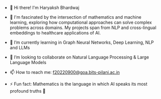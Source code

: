 - 👋 Hi there! I'm Haryaksh Bhardwaj

- 👀 I'm fascinated by the intersection of mathematics and machine learning, exploring how computational approaches can solve complex problems across domains. My projects span from NLP and cross-lingual embeddings to healthcare applications of AI.

- 🚀 I’m currently learning in  Graph Neural Networks, Deep Learning, NLP and LLMs

- 💞️ I’m looking to collaborate on Natural Language Processing & Large Language Models

- 📫 How to reach me: f20220900@goa.bits-pilani.ac.in

- ⚡ Fun fact: Mathematics is the language in which AI speaks its most profound truths 📐

<!---
- 👋 Hi, I’m @Haryaksh1
- 👀 I’m interested in ...
- 🌱 I’m currently learning ...
- 💞️ I’m looking to collaborate on ...
- 📫 How to reach me ...
--->

<!---
Haryaksh1/Haryaksh1 is a ✨ special ✨ repository because its `README.md` (this file) appears on your GitHub profile.
You can click the Preview link to take a look at your changes.
--->
